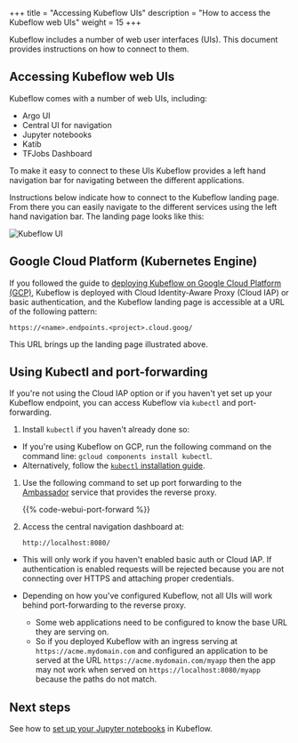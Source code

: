 +++
title = "Accessing Kubeflow UIs"
description = "How to access the Kubeflow web UIs"
weight = 15
+++

Kubeflow includes a number of web user interfaces (UIs). This document provides 
instructions on how to connect to them.

## Accessing Kubeflow web UIs

Kubeflow comes with a number of web UIs, including:

* Argo UI
* Central UI for navigation
* Jupyter notebooks
* Katib
* TFJobs Dashboard

To make it easy to connect to these UIs Kubeflow provides a left hand navigation
bar for navigating between the different applications.

Instructions below indicate how to connect to the Kubeflow landing page. From
there you can easily navigate to the different services using the left hand navigation
bar. The landing page looks like this:

<img src="/docs/images/central-ui.png" 
  alt="Kubeflow UI"
  class="mt-3 mb-3 border border-info rounded">


## Google Cloud Platform (Kubernetes Engine)

If you followed the guide to [deploying Kubeflow on Google Cloud Platform 
(GCP)](/docs/gke/deploy/), Kubeflow 
is deployed with Cloud Identity-Aware Proxy (Cloud IAP) or basic authentication, 
and the Kubeflow landing page is accessible at a URL of the following pattern:

```
https://<name>.endpoints.<project>.cloud.goog/
```

This URL brings up the landing page illustrated above.

## Using Kubectl and port-forwarding

If you're not using the Cloud IAP option or if you haven't yet set up your 
Kubeflow endpoint, you can access Kubeflow via `kubectl` and port-forwarding.

1. Install `kubectl` if you haven't already done so:

  * If you're using Kubeflow on GCP, run the following command on the command 
    line: `gcloud components install kubectl`. 
  * Alternatively, follow the [`kubectl` 
    installation guide](https://kubernetes.io/docs/tasks/tools/install-kubectl/).

1. Use the following command to set up port forwarding to the
  [Ambassador](https://www.getambassador.io/) service that provides the reverse proxy.

    {{% code-webui-port-forward %}}

1. Access the central navigation dashboard at:

    ```
    http://localhost:8080/
    ```

  * This will only work if you haven't enabled basic auth or Cloud IAP. If 
    authentication is enabled requests will be rejected
    because you are not connecting over HTTPS and attaching proper credentials.

  * Depending on how you've configured Kubeflow, not all UIs will work behind port-forwarding to the reverse proxy.

    * Some web applications need to be configured to know the base URL they are serving on.
    * So if you deployed Kubeflow with an ingress serving at `https://acme.mydomain.com` and configured an application
      to be served at the URL `https://acme.mydomain.com/myapp` then the app may not work when served on
      `https://localhost:8080/myapp` because the paths do not match. 

## Next steps

See how to [set up your Jupyter notebooks](/docs/notebooks/setup/) in
Kubeflow.